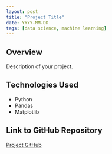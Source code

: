 ```yaml
---
layout: post
title: "Project Title"
date: YYYY-MM-DD
tags: [data science, machine learning]
---
```


## Overview
Description of your project.

## Technologies Used
- Python
- Pandas
- Matplotlib

## Link to GitHub Repository
[Project GitHub](https://github.com/cherzs/project-repo)
